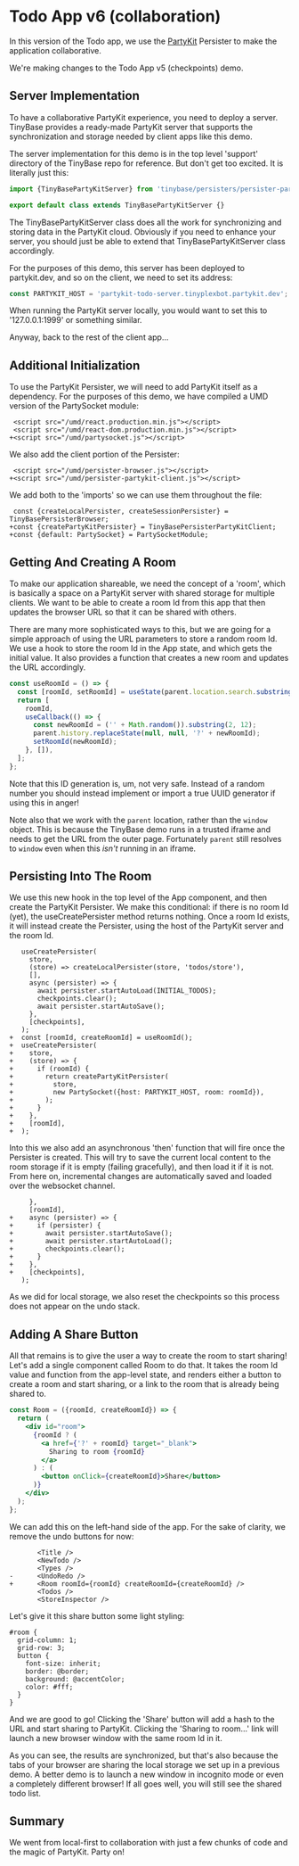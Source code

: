 # Todo App v6 (collaboration)

In this version of the Todo app, we use the [PartyKit](https://partykit.io/)
Persister to make the application collaborative.

We're making changes to the Todo App v5 (checkpoints) demo.

[base]: # 'Todo App v5 (checkpoints)'

## Server Implementation

To have a collaborative PartyKit experience, you need to deploy a server.
TinyBase provides a ready-made PartyKit server that supports the synchronization
and storage needed by client apps like this demo.

The server implementation for this demo is in the top level 'support' directory
of the TinyBase repo for reference. But don't get too excited. It is literally
just this:

```js ignore
import {TinyBasePartyKitServer} from 'tinybase/persisters/persister-partykit-server';

export default class extends TinyBasePartyKitServer {}
```

The TinyBasePartyKitServer class does all the work for synchronizing and storing
data in the PartyKit cloud. Obviously if you need to enhance your server, you
should just be able to extend that TinyBasePartyKitServer class accordingly.

For the purposes of this demo, this server has been deployed to partykit.dev,
and so on the client, we need to set its address:

```js
const PARTYKIT_HOST = 'partykit-todo-server.tinyplexbot.partykit.dev';
```

When running the PartyKit server locally, you would want to set this to
'127.0.0.1:1999' or something similar.

Anyway, back to the rest of the client app...

## Additional Initialization

To use the PartyKit Persister, we will need to add PartyKit itself as a
dependency. For the purposes of this demo, we have compiled a UMD version of the
PartySocket module:

```diff-html
 <script src="/umd/react.production.min.js"></script>
 <script src="/umd/react-dom.production.min.js"></script>
+<script src="/umd/partysocket.js"></script>
```

We also add the client portion of the Persister:

```diff-html
 <script src="/umd/persister-browser.js"></script>
+<script src="/umd/persister-partykit-client.js"></script>
```

We add both to the 'imports' so we can use them throughout the file:

```diff-js
 const {createLocalPersister, createSessionPersister} = TinyBasePersisterBrowser;
+const {createPartyKitPersister} = TinyBasePersisterPartyKitClient;
+const {default: PartySocket} = PartySocketModule;
```

## Getting And Creating A Room

To make our application shareable, we need the concept of a 'room', which is
basically a space on a PartyKit server with shared storage for multiple clients.
We want to be able to create a room Id from this app that then updates the
browser URL so that it can be shared with others.

There are many more sophisticated ways to this, but we are going for a simple
approach of using the URL parameters to store a random room Id. We use a hook to
store the room Id in the App state, and which gets the initial value. It also provides a function that creates a new room and updates the
URL accordingly.

```js
const useRoomId = () => {
  const [roomId, setRoomId] = useState(parent.location.search.substring(1));
  return [
    roomId,
    useCallback(() => {
      const newRoomId = ('' + Math.random()).substring(2, 12);
      parent.history.replaceState(null, null, '?' + newRoomId);
      setRoomId(newRoomId);
    }, []),
  ];
};
```

Note that this ID generation is, um, not very safe. Instead of a random number
you should instead implement or import a true UUID generator if using this in
anger!

Note also that we work with the `parent` location, rather than the `window`
object. This is because the TinyBase demo runs in a trusted iframe and needs to
get the URL from the outer page. Fortunately `parent` still resolves to `window`
even when this _isn't_ running in an iframe.

## Persisting Into The Room

We use this new hook in the top level of the App component, and then create the
PartyKit Persister. We make this conditional: if there is no room Id (yet), the
useCreatePersister method returns nothing. Once a room Id exists, it will
instead create the Persister, using the host of the PartyKit server and the room
Id.

```diff-js
   useCreatePersister(
     store,
     (store) => createLocalPersister(store, 'todos/store'),
     [],
     async (persister) => {
       await persister.startAutoLoad(INITIAL_TODOS);
       checkpoints.clear();
       await persister.startAutoSave();
     },
     [checkpoints],
   );
+  const [roomId, createRoomId] = useRoomId();
+  useCreatePersister(
+    store,
+    (store) => {
+      if (roomId) {
+        return createPartyKitPersister(
+          store,
+          new PartySocket({host: PARTYKIT_HOST, room: roomId}),
+        );
+      }
+    },
+    [roomId],
+  );
```

Into this we also add an asynchronous 'then' function that will fire once the
Persister is created. This will try to save the current local content to the
room storage if it is empty (failing gracefully), and then load it if it is
not. From here on, incremental changes are automatically saved and loaded over
the websocket channel.

```diff-js
     },
     [roomId],
+    async (persister) => {
+      if (persister) {
+        await persister.startAutoSave();
+        await persister.startAutoLoad();
+        checkpoints.clear();
+      }
+    },
+    [checkpoints],
   );
```

As we did for local storage, we also reset the checkpoints so this process does
not appear on the undo stack.

## Adding A Share Button

All that remains is to give the user a way to create the room to start sharing!
Let's add a single component called Room to do that. It takes the room Id value
and function from the app-level state, and renders either a button to create a
room and start sharing, or a link to the room that is already being shared to.

```jsx
const Room = ({roomId, createRoomId}) => {
  return (
    <div id="room">
      {roomId ? (
        <a href={'?' + roomId} target="_blank">
          Sharing to room {roomId}
        </a>
      ) : (
        <button onClick={createRoomId}>Share</button>
      )}
    </div>
  );
};
```

We can add this on the left-hand side of the app. For the sake of clarity, we
remove the undo buttons for now:

```diff-js
       <Title />
       <NewTodo />
       <Types />
-      <UndoRedo />
+      <Room roomId={roomId} createRoomId={createRoomId} />
       <Todos />
       <StoreInspector />
```

Let's give it this share button some light styling:

```less
#room {
  grid-column: 1;
  grid-row: 3;
  button {
    font-size: inherit;
    border: @border;
    background: @accentColor;
    color: #fff;
  }
}
```

And we are good to go! Clicking the 'Share' button will add a hash to
the URL and start sharing to PartyKit. Clicking the 'Sharing to room...' link
will launch a new browser window with the same room Id in it.

As you can see, the results are synchronized, but that's also because
the tabs of your browser are sharing the local storage we set up in a previous
demo. A better demo is to launch a new window in incognito mode or even a
completely different browser! If all goes well, you will still see the shared
todo list.

## Summary

We went from local-first to collaboration with just a few chunks of code and the
magic of PartyKit. Party on!
